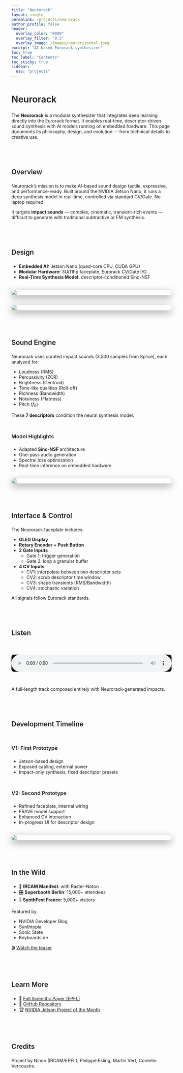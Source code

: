 ```yaml
---
title: "Neurorack"
layout: single
permalink: /projects/neurorack
author_profile: false
header:
  overlay_color: "#000"
  overlay_filter: "0.5"
  overlay_image: /images/neurorizontal.jpeg
excerpt: "AI-based Eurorack synthesizer"
toc: true
toc_label: "Contents"
toc_sticky: true
sidebar:
  nav: "projects"
---
```


<style>
audio {
  width: 100%;
  margin: 2rem 0;
  border-radius: 0.5rem;
  background: #111;
}

img {
  border-radius: 8px;
  box-shadow: 0 8px 24px rgba(0,0,0,0.4);
  margin: 2rem auto;
  display: block;
  max-width: 100%;
  height: auto;
  transition: transform 0.3s ease;
}

img:hover {
  transform: scale(1.015);
}

table {
  font-size: 0.95rem;
  border-collapse: collapse;
  margin: 2rem 0;
  width: 100%;
  background: rgba(255, 255, 255, 0.02);
  color: #ccc;
}

table th,
table td {
  border: 1px solid #333;
  padding: 0.75rem;
  text-align: left;
}

blockquote {
  font-style: italic;
  background: rgba(255,255,255,0.05);
  border-left: 4px solid #666;
  padding: 1rem 1.25rem;
  margin: 2rem 0;
  color: #aaa;
  border-radius: 4px;
}

h1, h2, h3 {
  font-weight: 600;
  border-bottom: 1px solid rgba(255,255,255,0.05);
  padding-bottom: 0.3rem;
  margin-top: 3rem;
}

hr {
  border: none;
  height: 1px;
  background: linear-gradient(to right, rgba(255,255,255,0), rgba(255,255,255,0.1), rgba(255,255,255,0));
  margin: 2.5rem 0;
}
</style>

# Neurorack

The **Neurorack** is a modular synthesizer that integrates deep learning directly into the Eurorack format. It enables real-time, descriptor-driven sound synthesis with AI models running on embedded hardware. This page documents its philosophy, design, and evolution — from technical details to creative use.

---

## Overview

Neurorack’s mission is to make AI-based sound design tactile, expressive, and performance-ready. Built around the NVIDIA Jetson Nano, it runs a deep synthesis model in real-time, controlled via standard CV/Gate. No laptop required.

It targets **impact sounds** — complex, cinematic, transient-rich events — difficult to generate with traditional subtractive or FM synthesis.

---

## Design

- **Embedded AI:** Jetson Nano (quad-core CPU, CUDA GPU)
- **Modular Hardware:** 3U/11hp faceplate, Eurorack CV/Gate I/O
- **Real-Time Synthesis Model:** descriptor-conditioned Sinc-NSF

![](/images/jetson.png)

![](/images/interface_neurorack.png)

---

## Sound Engine

Neurorack uses curated impact sounds (3,500 samples from Splice), each analyzed for:

- Loudness (RMS)
- Percussivity (ZCR)
- Brightness (Centroid)
- Tone-like qualities (Roll-off)
- Richness (Bandwidth)
- Noisiness (Flatness)
- Pitch ($f_0$)

These **7 descriptors** condition the neural synthesis model.

### Model Highlights

- Adapted **Sinc-NSF** architecture
- One-pass audio generation
- Spectral loss optimization
- Real-time inference on embedded hardware

![](/images/steps.png)

---

## Interface & Control

The Neurorack faceplate includes:

- **OLED Display**
- **Rotary Encoder + Push Button**
- **2 Gate Inputs**
  - Gate 1: trigger generation
  - Gate 2: loop a granular buffer
- **4 CV Inputs**
  - CV1: interpolate between two descriptor sets
  - CV2: scrub descriptor time window
  - CV3: shape transients (RMS/Bandwidth)
  - CV4: stochastic variation

All signals follow Eurorack standards.

---

## Listen

<audio controls>
  <source src="/audio/raster_demo.wav" type="audio/wav">
</audio>

A full-length track composed entirely with Neurorack-generated impacts.

---

## Development Timeline

### V1: First Prototype

- Jetson-based design
- Exposed cabling, external power
- Impact-only synthesis, fixed descriptor presets

### V2: Second Prototype

- Refined faceplate, internal wiring
- FRAVE model support
- Enhanced CV interaction
- In-progress UI for descriptor design

![](/images/front_croped.jpg)

---

## In the Wild

- 🎤 **IRCAM Manifest**: with Raster-Noton
- 🎛️ **Superbooth Berlin**: 15,000+ attendees
- 🎚️ **SynthFest France**: 5,000+ visitors

Featured by:
- NVIDIA Developer Blog
- Synthtopia
- Sonic State
- Keyboards.de

🎬 [Watch the teaser](https://www.youtube.com/watch?v=64VpQenCHVs)

---

## Learn More

- 📄 [Full Scientific Paper (EPFL)](https://infoscience.epfl.ch/record/291222)
- 💾 [GitHub Repository](https://github.com/acids-ircam/neurorack)
- 🏆 [NVIDIA Jetson Project of the Month](https://developer.nvidia.com/blog/jetson-neurorack-deep-ai-synthesizer/)

---

## Credits

Project by Ninon (IRCAM/EPFL), Philippe Esling, Martin Vert, Corentin Vercoustre.






